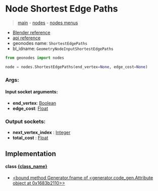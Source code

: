 # Node Shortest Edge Paths

> [main](../structure.md) - [nodes](nodes.md) - [nodes menus](nodes_menus.md)

- [Blender reference](https://docs.blender.org/manual/en/latest/modeling/geometry_nodes/mesh/shortest_edge_paths.html)
- [api reference](https://docs.blender.org/api/current/bpy.types.GeometryNodeInputShortestEdgePaths.html)
- geonodes name: `ShortestEdgePaths`
- bl_idname: `GeometryNodeInputShortestEdgePaths`

```python
from geonodes import nodes

node = nodes.ShortestEdgePaths(end_vertex=None, edge_cost=None)
```

### Args:

#### Input socket arguments:

- **end_vertex**: [Boolean](Boolean.md)
- **edge_cost**: [Float](Float.md)

### Output sockets:

- **next_vertex_index** : [Integer](Integer.md)
- **total_cost** : [Float](Float.md)

## Implementation

#### class [{class_name}]({class_name}.md)

 - [<bound method Generator.fname of <generator.code_gen.Attribute object at 0x1683b2110>>](Mesh.md#shortest_edge_paths)

